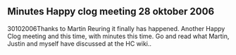 <article><h1>Minutes Happy clog meeting 28 oktober 2006</h1><time><span class="day">30</span><span class="month">10</span><span class="year">2006</span></time>Thanks to <a xhref="http://www.windgazer.nl" title="martin's place">Martin Reuring</a> it finally has happened. Another Happy Clog meeting and this time, with minutes this time. Go and read what Martin, Justin and myself have discussed at <a xhref="http://wiki.novemberborn.net/hc/Notulen+28+Oktober+2006" title="minutes hc meeting 28 oktober 2006">the HC wiki</a>..</article>